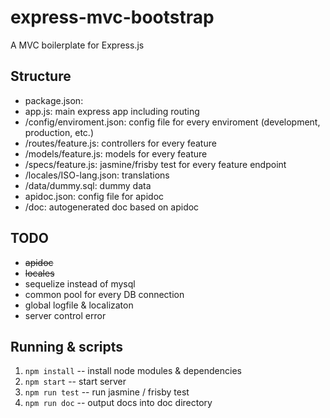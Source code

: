 # express-mvc-bootstrap
A MVC boilerplate for Express.js

## Structure
- package.json: 
- app.js: main express app including routing
- /config/enviroment.json: config file for every enviroment (development, production, etc.)
- /routes/feature.js: controllers for every feature
- /models/feature.js: models for every feature
- /specs/feature.js: jasmine/frisby test for every feature endpoint
- /locales/ISO-lang.json: translations
- /data/dummy.sql: dummy data
- apidoc.json: config file for apidoc
- /doc: autogenerated doc based on apidoc

## TODO
- ~~apidoc~~
- ~~locales~~
- sequelize instead of mysql
- common pool for every DB connection
- global logfile & localizaton
- server control error

## Running & scripts
1. ```npm install``` -- install node modules & dependencies
2. ```npm start``` -- start server
3. ```npm run test``` -- run jasmine / frisby test
4. ```npm run doc``` -- output docs into doc directory